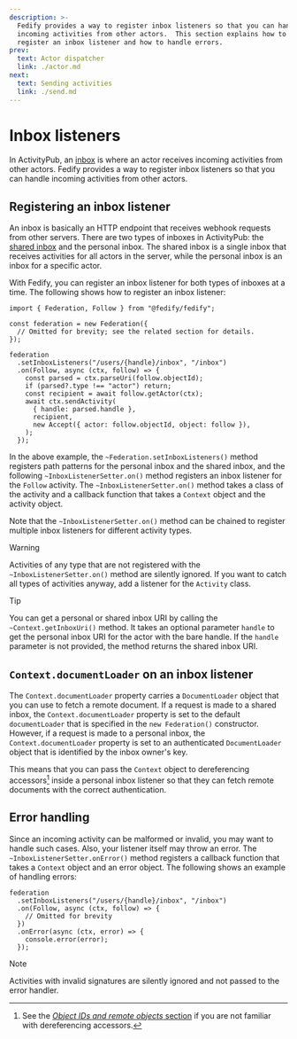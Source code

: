 ```yaml
---
description: >-
  Fedify provides a way to register inbox listeners so that you can handle
  incoming activities from other actors.  This section explains how to
  register an inbox listener and how to handle errors.
prev:
  text: Actor dispatcher
  link: ./actor.md
next:
  text: Sending activities
  link: ./send.md
---
```


Inbox listeners
===============

In ActivityPub, an [inbox] is where an actor receives incoming activities from
other actors.  Fedify provides a way to register inbox listeners so that you can
handle incoming activities from other actors.

[inbox]: https://www.w3.org/TR/activitypub/#inbox


Registering an inbox listener
-----------------------------

An inbox is basically an HTTP endpoint that receives webhook requests from other
servers.  There are two types of inboxes in ActivityPub: the [shared inbox] and
the personal inbox.  The shared inbox is a single inbox that receives activities
for all actors in the server, while the personal inbox is an inbox for a specific
actor.

With Fedify, you can register an inbox listener for both types of inboxes at
a time.  The following shows how to register an inbox listener:

~~~~ typescript{7-18}
import { Federation, Follow } from "@fedify/fedify";

const federation = new Federation({
  // Omitted for brevity; see the related section for details.
});

federation
  .setInboxListeners("/users/{handle}/inbox", "/inbox")
  .on(Follow, async (ctx, follow) => {
    const parsed = ctx.parseUri(follow.objectId);
    if (parsed?.type !== "actor") return;
    const recipient = await follow.getActor(ctx);
    await ctx.sendActivity(
      { handle: parsed.handle },
      recipient,
      new Accept({ actor: follow.objectId, object: follow }),
    );
  });
~~~~

In the above example, the `~Federation.setInboxListeners()` method registers
path patterns for the personal inbox and the shared inbox, and the following
`~InboxListenerSetter.on()` method registers an inbox listener for the `Follow`
activity.  The `~InboxListenerSetter.on()` method takes a class of the activity
and a callback function that takes a `Context` object and the activity object.

Note that the `~InboxListenerSetter.on()` method can be chained to register
multiple inbox listeners for different activity types.

> [!WARNING]
> Activities of any type that are not registered with
> the `~InboxListenerSetter.on()` method are silently ignored.
> If you want to catch all types of activities anyway, add a listener
> for the `Activity` class.

> [!TIP]
> You can get a personal or shared inbox URI by calling
> the `~Context.getInboxUri()` method.  It takes an optional parameter
> `handle` to get the personal inbox URI for the actor with the bare handle.
> If the `handle` parameter is not provided, the method returns the shared
> inbox URI.

[shared inbox]: https://www.w3.org/TR/activitypub/#shared-inbox-delivery


`Context.documentLoader` on an inbox listener
---------------------------------------------

The `Context.documentLoader` property carries a `DocumentLoader` object that
you can use to fetch a remote document.  If a request is made to a shared inbox,
the `Context.documentLoader` property is set to the default `documentLoader`
that is specified in the `new Federation()` constructor.  However, if a request
is made to a personal inbox, the `Context.documentLoader` property is set to
an authenticated `DocumentLoader` object that is identified by the inbox owner's
key.

This means that you can pass the `Context` object to dereferencing accessors[^1]
inside a personal inbox listener so that they can fetch remote documents with
the correct authentication.

[^1]: See the [*Object IDs and remote objects*
      section](./vocab.md#object-ids-and-remote-objects) if you are not familiar
      with dereferencing accessors.


Error handling
--------------

Since an incoming activity can be malformed or invalid, you may want to handle
such cases.  Also, your listener itself may throw an error.
The `~InboxListenerSetter.onError()` method registers a callback
function that takes a `Context` object and an error object.  The following shows
an example of handling errors:

~~~~ typescript{6-8}
federation
  .setInboxListeners("/users/{handle}/inbox", "/inbox")
  .on(Follow, async (ctx, follow) => {
    // Omitted for brevity
  })
  .onError(async (ctx, error) => {
    console.error(error);
  });
~~~~

> [!NOTE]
> Activities with invalid signatures are silently ignored and not passed to
> the error handler.
